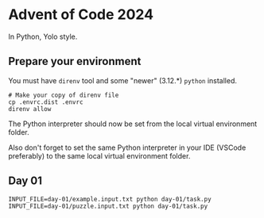 # Advent of Code 2024

In Python, Yolo style.

## Prepare your environment
You must have `direnv` tool and some "newer" (3.12.*) `python` installed.
```shell
# Make your copy of direnv file
cp .envrc.dist .envrc
direnv allow
```

The Python interpreter should now be set from the local virtual environment folder.

Also don't forget to set the same Python interpreter in your IDE (VSCode preferably) to the same local virtual environment folder.

## Day 01
```shell
INPUT_FILE=day-01/example.input.txt python day-01/task.py
INPUT_FILE=day-01/puzzle.input.txt python day-01/task.py
```
